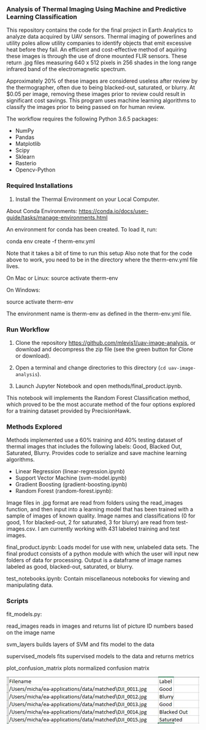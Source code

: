 ### Analysis of Thermal Imaging Using Machine and Predictive Learning Classification

This repository contains the code for the final project in Earth Analytics to analyze data acquired by UAV sensors. Thermal imaging of
powerlines and utility poles allow utility companies to identify objects that emit excessive heat before they fail. An efficient and cost-effective method of aquiring these images is through the use of drone mounted FLIR sensors. These return .jpg files measuring 640 x 512 pixels in 256 shades in the long range infrared band of the electromagnetic spectrum.

Approximately 20% of these images are considered useless after review by the thermographer, often due to being blacked-out, saturated, or blurry. At $0.05 per image, removing these images prior to review could result in significant cost savings. This program uses machine
learning algorithms to classify the images prior to being passed on for human review. 

The workflow requires the following Python 3.6.5 packages: 
* NumPy 
* Pandas  
* Matplotlib 
* Scipy 
* Sklearn 
* Rasterio
* Opencv-Python

### Required Installations

1. Install the Thermal Environment on your Local Computer.

About Conda Environments: https://conda.io/docs/user-guide/tasks/manage-environments.html

An environment for conda has been created. To load it, run:

conda env create -f therm-env.yml

Note that it takes a bit of time to run this setup
Also note that for the code above to work, you need to be in the directory where the therm-env.yml file lives.

On Mac or Linux:
source activate therm-env

On Windows:

source activate therm-env

The environment name is therm-env as defined in the therm-env.yml file.

### Run Workflow

1. Clone the repository https://github.com/mlevis1/uav-image-analysis, or download and decompress the zip file (see the green button for Clone or download). 

2. Open a terminal and change directories to this directory (`cd uav-image-analysis`).

3. Launch Jupyter Notebook and open methods/final_product.ipynb.

This notebook will implements the Random Forest Classification method, which proved to be the most accurate method of the four options explored for a training dataset provided by PrecisionHawk. 

### Methods Explored

Methods implemented use a 60% training and 40% testing dataset of thermal images that includes the following labels: Good, Blacked Out, Saturated, Blurry. Provides code to serialize and save machine learning algorithms.

* Linear Regression (linear-regression.ipynb)
* Support Vector Machine (svm-model.ipynb)
* Gradient Boosting (gradient-boosting.ipynb)
* Random Forest (random-forest.ipynb):

Image files in .jpg format are read from folders using the read_images function, and then input into a learning model that has been
trained with a sample of images of known quality. Image names and classifications (0 for good, 1 for blacked-out, 2 for saturated, 3 for blurry) are read from test-images.csv. I am currently working with 431 labeled training and test images.

final_product.ipynb: Loads model for use with new, unlabeled data sets. The final product consists of a python module with which the user will input new folders of data for processing. Output is a dataframe of image names labeled as good, blacked-out, saturated, or blurry. 

test_notebooks.ipynb: Contain miscellaneous notebooks for viewing and manipulating data.

### Scripts

fit_models.py: 

read_images reads in images and returns list of picture ID numbers based on the image name

svm_layers builds layers of SVM and fits model to the data
              
supervised_models fits supervised models to the data and returns metrics
               
plot_confusion_matrix plots normalized confusion matrix



![](images/example.JPG)
